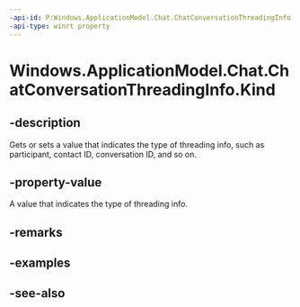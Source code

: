 ```yaml
---
-api-id: P:Windows.ApplicationModel.Chat.ChatConversationThreadingInfo.Kind
-api-type: winrt property
---
```


<!-- Property syntax
public Windows.ApplicationModel.Chat.ChatConversationThreadingKind Kind { get;  set; }
-->

# Windows.ApplicationModel.Chat.ChatConversationThreadingInfo.Kind

## -description
Gets or sets a value that indicates the type of threading info, such as participant, contact ID, conversation ID, and so on.

## -property-value
A value that indicates the type of threading info.

## -remarks

## -examples

## -see-also
